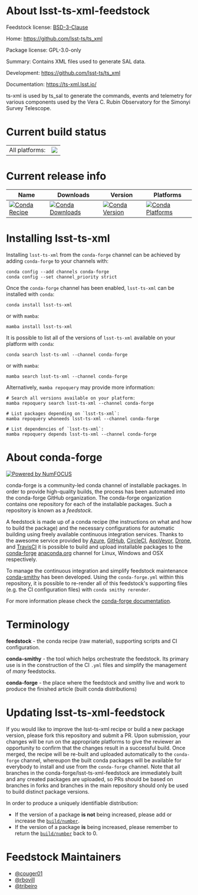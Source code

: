 About lsst-ts-xml-feedstock
===========================

Feedstock license: [BSD-3-Clause](https://github.com/conda-forge/lsst-ts-xml-feedstock/blob/main/LICENSE.txt)

Home: https://github.com/lsst-ts/ts_xml

Package license: GPL-3.0-only

Summary: Contains XML files used to generate SAL data.

Development: https://github.com/lsst-ts/ts_xml

Documentation: https://ts-xml.lsst.io/

ts-xml is used by ts_sal to generate the commands, events and telemetry
for various components used by the Vera C. Rubin Observatory for the
Simonyi Survey Telescope.

Current build status
====================


<table><tr><td>All platforms:</td>
    <td>
      <a href="https://dev.azure.com/conda-forge/feedstock-builds/_build/latest?definitionId=20799&branchName=main">
        <img src="https://dev.azure.com/conda-forge/feedstock-builds/_apis/build/status/lsst-ts-xml-feedstock?branchName=main">
      </a>
    </td>
  </tr>
</table>

Current release info
====================

| Name | Downloads | Version | Platforms |
| --- | --- | --- | --- |
| [![Conda Recipe](https://img.shields.io/badge/recipe-lsst--ts--xml-green.svg)](https://anaconda.org/conda-forge/lsst-ts-xml) | [![Conda Downloads](https://img.shields.io/conda/dn/conda-forge/lsst-ts-xml.svg)](https://anaconda.org/conda-forge/lsst-ts-xml) | [![Conda Version](https://img.shields.io/conda/vn/conda-forge/lsst-ts-xml.svg)](https://anaconda.org/conda-forge/lsst-ts-xml) | [![Conda Platforms](https://img.shields.io/conda/pn/conda-forge/lsst-ts-xml.svg)](https://anaconda.org/conda-forge/lsst-ts-xml) |

Installing lsst-ts-xml
======================

Installing `lsst-ts-xml` from the `conda-forge` channel can be achieved by adding `conda-forge` to your channels with:

```
conda config --add channels conda-forge
conda config --set channel_priority strict
```

Once the `conda-forge` channel has been enabled, `lsst-ts-xml` can be installed with `conda`:

```
conda install lsst-ts-xml
```

or with `mamba`:

```
mamba install lsst-ts-xml
```

It is possible to list all of the versions of `lsst-ts-xml` available on your platform with `conda`:

```
conda search lsst-ts-xml --channel conda-forge
```

or with `mamba`:

```
mamba search lsst-ts-xml --channel conda-forge
```

Alternatively, `mamba repoquery` may provide more information:

```
# Search all versions available on your platform:
mamba repoquery search lsst-ts-xml --channel conda-forge

# List packages depending on `lsst-ts-xml`:
mamba repoquery whoneeds lsst-ts-xml --channel conda-forge

# List dependencies of `lsst-ts-xml`:
mamba repoquery depends lsst-ts-xml --channel conda-forge
```


About conda-forge
=================

[![Powered by
NumFOCUS](https://img.shields.io/badge/powered%20by-NumFOCUS-orange.svg?style=flat&colorA=E1523D&colorB=007D8A)](https://numfocus.org)

conda-forge is a community-led conda channel of installable packages.
In order to provide high-quality builds, the process has been automated into the
conda-forge GitHub organization. The conda-forge organization contains one repository
for each of the installable packages. Such a repository is known as a *feedstock*.

A feedstock is made up of a conda recipe (the instructions on what and how to build
the package) and the necessary configurations for automatic building using freely
available continuous integration services. Thanks to the awesome service provided by
[Azure](https://azure.microsoft.com/en-us/services/devops/), [GitHub](https://github.com/),
[CircleCI](https://circleci.com/), [AppVeyor](https://www.appveyor.com/),
[Drone](https://cloud.drone.io/welcome), and [TravisCI](https://travis-ci.com/)
it is possible to build and upload installable packages to the
[conda-forge](https://anaconda.org/conda-forge) [anaconda.org](https://anaconda.org/)
channel for Linux, Windows and OSX respectively.

To manage the continuous integration and simplify feedstock maintenance
[conda-smithy](https://github.com/conda-forge/conda-smithy) has been developed.
Using the ``conda-forge.yml`` within this repository, it is possible to re-render all of
this feedstock's supporting files (e.g. the CI configuration files) with ``conda smithy rerender``.

For more information please check the [conda-forge documentation](https://conda-forge.org/docs/).

Terminology
===========

**feedstock** - the conda recipe (raw material), supporting scripts and CI configuration.

**conda-smithy** - the tool which helps orchestrate the feedstock.
                   Its primary use is in the construction of the CI ``.yml`` files
                   and simplify the management of *many* feedstocks.

**conda-forge** - the place where the feedstock and smithy live and work to
                  produce the finished article (built conda distributions)


Updating lsst-ts-xml-feedstock
==============================

If you would like to improve the lsst-ts-xml recipe or build a new
package version, please fork this repository and submit a PR. Upon submission,
your changes will be run on the appropriate platforms to give the reviewer an
opportunity to confirm that the changes result in a successful build. Once
merged, the recipe will be re-built and uploaded automatically to the
`conda-forge` channel, whereupon the built conda packages will be available for
everybody to install and use from the `conda-forge` channel.
Note that all branches in the conda-forge/lsst-ts-xml-feedstock are
immediately built and any created packages are uploaded, so PRs should be based
on branches in forks and branches in the main repository should only be used to
build distinct package versions.

In order to produce a uniquely identifiable distribution:
 * If the version of a package **is not** being increased, please add or increase
   the [``build/number``](https://docs.conda.io/projects/conda-build/en/latest/resources/define-metadata.html#build-number-and-string).
 * If the version of a package **is** being increased, please remember to return
   the [``build/number``](https://docs.conda.io/projects/conda-build/en/latest/resources/define-metadata.html#build-number-and-string)
   back to 0.

Feedstock Maintainers
=====================

* [@couger01](https://github.com/couger01/)
* [@rbovill](https://github.com/rbovill/)
* [@tribeiro](https://github.com/tribeiro/)

